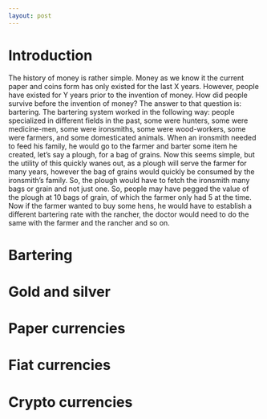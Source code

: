 ```yaml
---
layout: post
---
```


# Introduction
The history of money is rather simple. Money as we know it the current paper and coins form has only existed for the last X years. However, people have existed for Y years prior to the invention of money. How did people survive before the invention of money? The answer to that question is: bartering. The bartering system worked in the following way: people specialized in different fields in the past, some were hunters, some were medicine-men, some were ironsmiths, some were wood-workers, some were farmers, and some domesticated animals. When an ironsmith needed to feed his family, he would go to the farmer and barter some item he created, let’s say a plough, for a bag of grains. Now this seems simple, but the utility of this quickly wanes out, as a plough will serve the farmer for many years, however the bag of grains would quickly be consumed by the ironsmith’s family. So, the plough would have to fetch the ironsmith many bags or grain and not just one. So, people may have pegged the value of the plough at 10 bags of grain, of which the farmer only had 5 at the time. Now if the farmer wanted to buy some hens, he would have to establish a different bartering rate with the rancher, the doctor would need to do the same with the farmer and the rancher and so on.


# Bartering
# Gold and silver
# Paper currencies 
# Fiat currencies
# Crypto currencies


